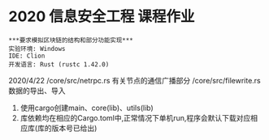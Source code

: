 # 2020 信息安全工程 课程作业
```
***要求模拟区块链的结构和部分功能实现***
实验环境: Windows  
IDE: Clion  
开发语言: Rust (rustc 1.42.0)   
```

2020/4/22
/core/src/netrpc.rs 有关节点的通信广播部分 
/core/src/filewrite.rs 数据的导出、导入

1. 使用cargo创建main、core(lib)、utils(lib)  
2. 库依赖均在相应的Cargo.toml中,正常情况下单机run,程序会默认下载对应相应库(库的版本号已给出)   